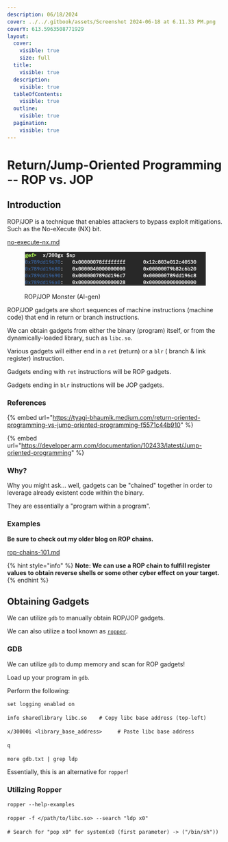 ```yaml
---
description: 06/18/2024
cover: ../../.gitbook/assets/Screenshot 2024-06-18 at 6.11.33 PM.png
coverY: 613.5963508771929
layout:
  cover:
    visible: true
    size: full
  title:
    visible: true
  description:
    visible: true
  tableOfContents:
    visible: true
  outline:
    visible: true
  pagination:
    visible: true
---
```


# Return/Jump-Oriented Programming -- ROP vs. JOP

## Introduction

ROP/JOP is a technique that enables attackers to bypass exploit mitigations. Such as the No-eXecute (NX) bit.&#x20;

[no-execute-nx.md](../../binary-exploitation/memory-protections/no-execute-nx.md "mention")

<figure><img src="../../.gitbook/assets/image.png" alt=""><figcaption><p>ROP/JOP Monster (AI-gen)</p></figcaption></figure>

ROP/JOP gadgets are short sequences of machine instructions (machine code) that end in return or branch instructions.&#x20;

We can obtain gadgets from either the binary (program) itself, or from the dynamically-loaded library, such as `libc.so`.

Various gadgets will either end in a `ret` (return) or a `blr` ( branch & link register) instruction.&#x20;

Gadgets ending with `ret` instructions will be ROP gadgets.&#x20;

Gadgets ending in `blr` instructions will be JOP gadgets.&#x20;

### References

{% embed url="https://tyagi-bhaumik.medium.com/return-oriented-programming-vs-jump-oriented-programming-f5571c44b910" %}

{% embed url="https://developer.arm.com/documentation/102433/latest/Jump-oriented-programming" %}

### Why?

Why you might ask... well, gadgets can be "chained" together in order to leverage already existent code within the binary.&#x20;

They are essentially a "program within a program".

### Examples

**Be sure to check out my older blog on ROP chains.**

[rop-chains-101.md](../../binary-exploitation/return-oriented-programming-rop/rop-chains-101.md "mention")

{% hint style="info" %}
**Note: We can use a ROP chain to fulfill register values to obtain reverse shells or some other cyber effect on your target.**
{% endhint %}

## Obtaining Gadgets

We can utilize `gdb` to manually obtain ROP/JOP gadgets.

We can also utilize a tool known as [`ropper`](https://github.com/sashs/Ropper).&#x20;



### GDB

We can utilize `gdb` to dump memory and scan for ROP gadgets!

Load up your program in `gdb`.

Perform the following:

```
set logging enabled on

info sharedlibrary libc.so    # Copy libc base address (top-left)

x/30000i <library_base_address>     # Paste libc base address

q

more gdb.txt | grep ldp
```

Essentially, this is an alternative for `ropper`!

### Utilizing Ropper

```
ropper --help-examples

ropper -f </path/to/libc.so> --search "ldp x0"

# Search for "pop x0" for system(x0 (first parameter) -> ("/bin/sh"))
```
